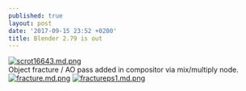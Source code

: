 ```yaml
---
published: true
layout: post
date: '2017-09-15 23:52 +0200'
title: Blender 2.79 is out
---
```

[![scrot16643.md.png](https://cdn.scrot.moe/images/2017/09/15/scrot16643.md.png)](https://cdn.scrot.moe/images/2017/09/15/scrot16643.png)  
Object fracture / AO pass added in compositor via mix/multiply node.  
[![fracture.md.png](https://cdn.scrot.moe/images/2017/09/16/fracture.md.png)](https://cdn.scrot.moe/images/2017/09/16/fracture.png)
[![fractureps1.md.png](https://cdn.scrot.moe/images/2017/09/18/fractureps1.md.png)](https://cdn.scrot.moe/images/2017/09/18/fractureps1.png)
